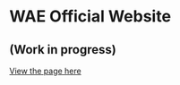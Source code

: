# WAE Official Website
## (Work in progress)

[View the page here](https://waeverything.github.io/wae.fi/)
